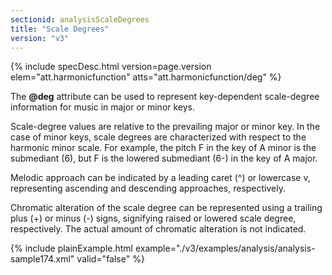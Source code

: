 ```yaml
---
sectionid: analysisScaleDegrees
title: "Scale Degrees"
version: "v3"
---
```






{% include specDesc.html version=page.version elem="att.harmonicfunction" atts="att.harmonicfunction/deg" %}




The **@deg** attribute can be used to represent key-dependent scale-degree
information for music in major or minor keys.

Scale-degree values are relative to the prevailing major or minor key. In the case
of minor
keys, scale degrees are characterized with respect to the harmonic minor scale. For
example,
the pitch F in the key of A minor is the submediant (6), but F is the lowered submediant
(6-) in the key of A major.

Melodic approach can be indicated by a leading caret (^) or lowercase v, representing
ascending and descending approaches, respectively.

Chromatic alteration of the scale degree can be represented using a trailing plus
(+) or
minus (-) signs, signifying raised or lowered scale degree, respectively. The actual
amount
of chromatic alteration is not indicated.

{% include plainExample.html example="./v3/examples/analysis/analysis-sample174.xml" valid="false" %}

